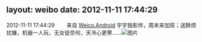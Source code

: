 layout: weibo
date: 2012-11-11 17:44:29
---
2012-11-11 17:44:29  &nbsp;&nbsp;&nbsp;&nbsp;&nbsp;&nbsp; 来自 <a href="http://app.weibo.com/t/feed/l4RWD" rel="nofollow">Weico.Android</a>
宇宇独影伴，周末来加班；送酥烦扰嫌，机器一人玩，无女徒奈何，天冷心更寒……  ​​​
![图片](https://ww2.sinaimg.cn/large/6d2a6003jw1dyr8usacwrj.jpg)
